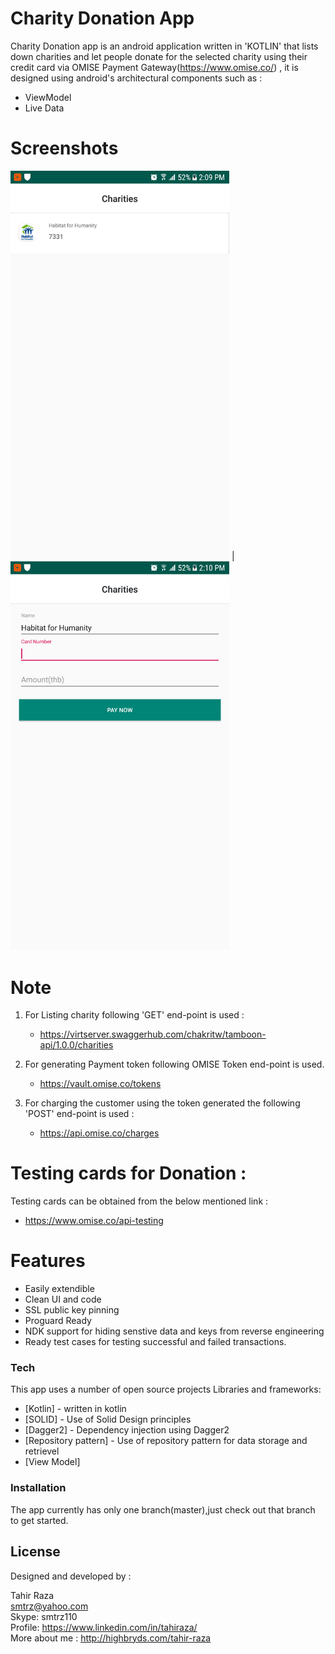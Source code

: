 # Charity Donation App


Charity Donation app is an android application written in 'KOTLIN' that lists down charities and let people donate for the selected charity using their credit card via OMISE Payment Gateway(https://www.omise.co/) , it is designed using android's architectural components such as :

  - ViewModel
  - Live Data
# Screenshots

<img src="https://github.com/smtrz/charity-donation-app/blob/master/screen_1.png" alt="drawing" width="350"/>  |  <img src="https://github.com/smtrz/charity-donation-app/blob/master/screen_2.png" alt="drawing" width="350"/>

# Note
 1) For Listing charity following 'GET' end-point is used :
    - https://virtserver.swaggerhub.com/chakritw/tamboon-api/1.0.0/charities
 
 2) For generating Payment token following OMISE Token end-point is used.
    - https://vault.omise.co/tokens
 3) For charging the customer using the token generated the following 'POST' end-point is used :
    - https://api.omise.co/charges
# Testing cards for Donation :
Testing cards can be obtained from the below mentioned link :

   - https://www.omise.co/api-testing



# Features

  - Easily extendible
  - Clean UI and code
  - SSL public key pinning
  - Proguard Ready
  - NDK support for hiding senstive data and keys from reverse engineering
  - Ready test cases for testing successful and failed transactions.


### Tech

This app uses a number of open source projects Libraries and frameworks:

* [Kotlin] - written in kotlin
* [SOLID] - Use of Solid Design principles
* [Dagger2] - Dependency injection using Dagger2
* [Repository pattern] - Use of repository pattern for data storage and retrievel
* [View Model]

### Installation

The app currently has only one branch(master),just check out that branch to get started.


License
----
Designed and developed by :

Tahir Raza<br/>
smtrz@yahoo.com<br/>
Skype: smtrz110<br/>
Profile: https://www.linkedin.com/in/tahiraza/<br/>
More about me : http://highbryds.com/tahir-raza


